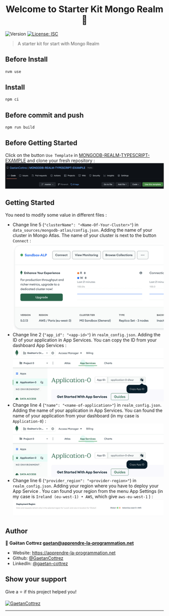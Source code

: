 <h1 align="center">Welcome to Starter Kit Mongo Realm 👋</h1>
<p>
  <img alt="Version" src="https://img.shields.io/badge/version-1.0.0-blue.svg?cacheSeconds=2592000" />
  <a href="#" target="_blank">
    <img alt="License: ISC" src="https://img.shields.io/badge/License-ISC-yellow.svg" />
  </a>
</p>

> A starter kit for start with Mongo Realm

## Before Install

```sh
nvm use
```

## Install

```sh
npm ci
```

## Before commit and push

```sh
npm run build
```

## Before Getting Started
Click on the button `Use Template` in [MONGODB-REALM-TYPESCRIPT-EXAMPLE](https://github.com/GaetanCottrez/MONGODB-REALM-TYPESCRIPT-EXAMPLE) and clone your fresh repository :
![Use Template](./images/use-template.png)

## Getting Started
You need to modify some value in different files :
* Change line 5 (`"clusterName": "<Name-Of-Your-Cluster>"`) in `data_sources/mongodb-atlas/config.json`. Adding the name of your cluster in Mongo Atlas. The name of your cluster is next to the button `Connect` : 
![Name of Cluster](./images/cluster-name.png)
* Change line 2 (`"app_id": "<app-id>"`) in `realm_config.json`. Adding the ID of your application in App Services. You can copy the ID from your dashboard App Services :
  ![App ID](./images/app-id.png)
* Change line 4 (`"name": "<name-of-application>"`) in `realm_config.json`. Adding the name of your application in App Services. You can found the name of your application from your dashboard (in my case is `Application-0`) :
  ![App ID](./images/app-id.png)
* Change line 6 (`"provider_region": "<provider-region>"`) in `realm_config.json`. Adding your region where you have to deploy your App Service . You can found your region from the menu App Settings (in my case is `Ireland (eu-west-1) • AWS`, which give `aws-eu-west-1` ) :
  ![Deployment Region](./images/deployment-region.png)

## Author

👤 **Gaëtan Cottrez <gaetan@apprendre-la-programmation.net>**

* Website: https://apprendre-la-programmation.net
* Github: [@GaetanCottrez](https://github.com/GaetanCottrez)
* LinkedIn: [@gaetan-cottrez](https://linkedin.com/in/gaetan-cottrez)

## Show your support

Give a ⭐️ if this project helped you!

<a href="https://www.buymeacoffee.com/GaetanCottrez"> <img src="https://cdn.buymeacoffee.com/buttons/v2/default-yellow.png" height="50" width="210" alt="GaetanCottrez" /></a>

***
